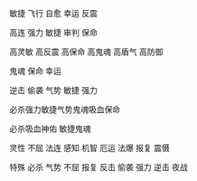 敏捷 飞行 自愈 幸运 反震

高连 强力 敏捷 审判 保命

高灵敏 高反震 高保命 高鬼魂 高盾气 高防御

鬼魂 保命 幸运

  逆击   偷袭  气势    敏捷 强力

必杀强力敏捷气势鬼魂吸血保命

必杀吸血神佑     敏捷鬼魂

灵性  不屈 法连 感知             机智 厄运 法爆 报复 震慑 


特殊 必杀 气势 不屈       报复 反击 偷袭 强力 逆击 夜战